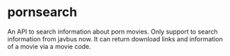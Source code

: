 # pornsearch
An API to search information about porn movies.
Only support to search information from javbus now.
It can return download links and information of a movie via a movie code.
